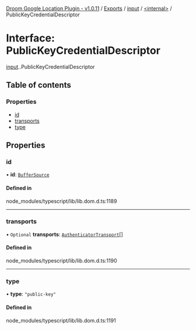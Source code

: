 [Droom Google Location Plugin - v1.0.11](../README.md) / [Exports](../modules.md) / [input](../modules/input.md) / [<internal\>](../modules/input._internal_.md) / PublicKeyCredentialDescriptor

# Interface: PublicKeyCredentialDescriptor

[input](../modules/input.md).[<internal>](../modules/input._internal_.md).PublicKeyCredentialDescriptor

## Table of contents

### Properties

- [id](input._internal_.PublicKeyCredentialDescriptor.md#id)
- [transports](input._internal_.PublicKeyCredentialDescriptor.md#transports)
- [type](input._internal_.PublicKeyCredentialDescriptor.md#type)

## Properties

### id

• **id**: [`BufferSource`](../modules/input._internal_.md#buffersource)

#### Defined in

node_modules/typescript/lib/lib.dom.d.ts:1189

___

### transports

• `Optional` **transports**: [`AuthenticatorTransport`](../modules/input._internal_.md#authenticatortransport)[]

#### Defined in

node_modules/typescript/lib/lib.dom.d.ts:1190

___

### type

• **type**: ``"public-key"``

#### Defined in

node_modules/typescript/lib/lib.dom.d.ts:1191
